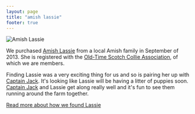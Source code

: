 ```yaml
---
layout: page
title: "amish lassie"
footer: true
---
```


![Amish Lassie](/images/lassie-laying-in-yard.jpg "Amish Lassie")

We purchased 
[Amish Lassie](http://www.scotchcollie.org/registry/browser.php?id=63793 "Halcyon Amish Lassie")
from a local Amish family in September of 2013. She is registered with the
[Old-Time Scotch Collie Association](http://www.scotchcollie.org/club/ "Old-Time Scotch Collie Association"),
of which we are members.

Finding Lassie was a very exciting thing for us and so is pairing her up with 
[Captain Jack](/captain-jack "Heritage Captain Jack"). 
It's looking like Lassie will be having a litter of puppies soon.
[Captain Jack](/captain-jack "Heritage Captain Jack")
and Lassie get along really well and it's fun to see them running around the farm together.

[Read more about how we found Lassie](blog/2014/02/19/amish-lassie/ "How Lassie came to the farm")

